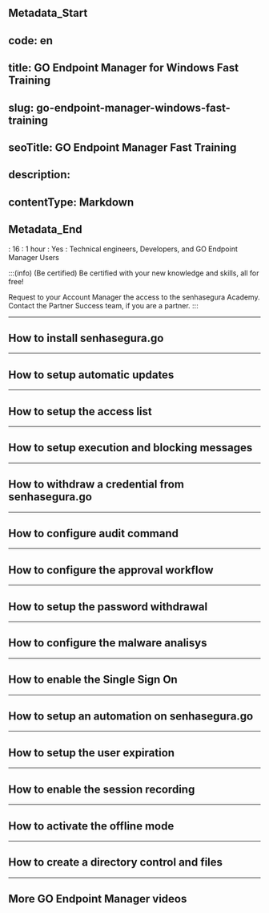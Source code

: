 ## Metadata_Start 
## code: en
## title: GO Endpoint Manager for Windows Fast Training 
## slug: go-endpoint-manager-windows-fast-training 
## seoTitle: GO Endpoint Manager Fast Training 
## description:  
## contentType: Markdown 
## Metadata_End
: 16
: 1 hour
: Yes
: Technical engineers, Developers, and GO Endpoint Manager Users

:::(info) (Be certified)
Be certified with your new knowledge and skills, all for free!



Request to your Account Manager the access to the senhasegura Academy.
Contact the Partner Success team, if you are a partner.
:::

---

## How to install senhasegura.go 



---

## How to setup automatic updates



---

## How to setup the access list



---

## How to setup execution and blocking messages



---

## How to withdraw a credential from senhasegura.go


---

## How to configure audit command



---

## How to configure the approval workflow



---

## How to setup the password withdrawal



---

## How to configure the malware analisys



---

## How to enable the Single Sign On



---

## How to setup an automation on senhasegura.go



---

## How to setup the user expiration



---

## How to enable the session recording



---

## How to activate the offline mode



---

## How to create a directory control and files



---
## More GO Endpoint Manager videos

